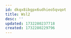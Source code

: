 ```yaml
---
id: dkqx8ibgpx6udhieo5qvqot
title: Wsl2
desc: ''
updated: 1732280237718
created: 1732280229796
---
```


